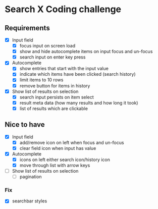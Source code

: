 # Search X Coding challenge

## Requirements

- [x] Input field
  - [x] focus input on screen load
  - [x] show and hide autocomplete items on input focus and un-focus
  - [x] search input on enter key press
- [x] Autocomplete
  - [x] show entries that start with the input value
  - [x] indicate which items have been clicked (search history)
  - [x] limit items to 10 rows
  - [x] remove button for items in history
- [x] Show list of results on selection
  - [x] search input persists on item select
  - [x] result meta data (how many results and how long it took)
  - [x] list of results which are clickable

## Nice to have

- [x] Input field
  - [x] add/remove icon on left when focus and un-focus
  - [x] clear field icon when input has value
- [x] Autocomplete
  - [x] icons on left either search icon/history icon
  - [x] move through list with arrow keys
- [ ] Show list of results on selection
  - [ ] pagination

### Fix

- [x] searchbar styles
